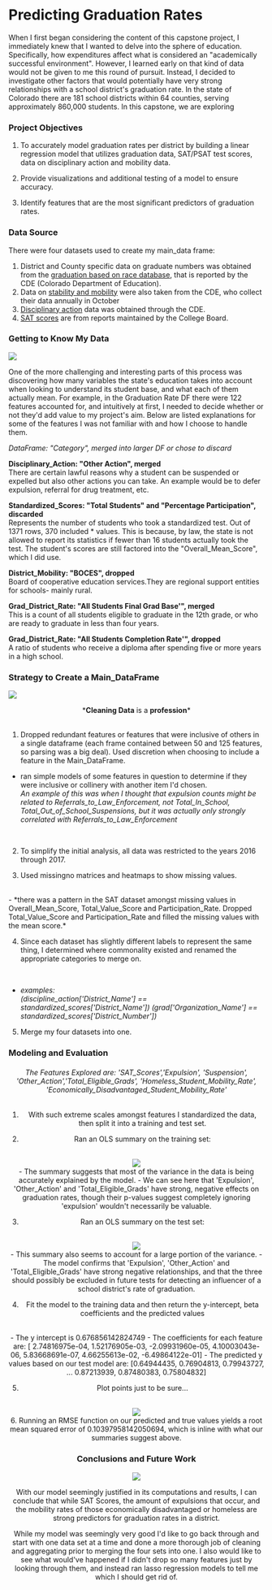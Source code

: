 # Predicting Graduation Rates

When I first began considering the content of this capstone project, I immediately knew that I wanted to delve into the sphere of  education. Specifically, how expenditures affect what is considered an "academically successful environment". However, I learned early on that kind of data would not be given to me this round of pursuit. Instead, I decided to investigate other factors that would potentially have very strong relationships with a school district's graduation rate. In the state of Colorado there are 181 school districts within 64 counties, serving approximately 860,000 students. In this capstone, we are exploring  


### Project Objectives

1. To accurately model graduation rates per district by building a linear regression model that utilizes graduation data, SAT/PSAT test scores, data on disciplinary action and mobility data.  

2. Provide visualizations and additional testing of a model to ensure accuracy.

2. Identify features that are the most significant predictors of graduation rates.

### Data Source

There were four datasets used to create my main_data frame:

1. District and County specific data on graduate numbers was obtained from the <a href="http://cde.state.co.us/cdereval/gradratecurrent">graduation based on race database</a>, that is reported by the CDE (Colorado Department of Education).
2. Data on <a href="http://cde.state.co.us/cdereval/mobility-stabilitycurrent">stability and mobility</a> were also taken from the CDE, who collect their data annually in October
3. <a href="http://cde.state.co.us/cdereval/suspend-expelcurrent">Disciplinary action</a> data was obtained through the CDE.
4. <a href="https://collegereadiness.collegeboard.org/sat/scores">SAT scores</a> are from reports maintained by the College Board.


### Getting to Know My Data

![](https://media.giphy.com/media/2tRoKSKZHYpWvPo9TQ/source.gif)

One of the more challenging and interesting parts of this process was discovering how many variables the state's education takes into account when looking to understand its student base, and what each of them actually mean. For example, in the Graduation Rate DF there were 122 features accounted for, and intuitively at first, I needed to decide whether or not they'd add value to my project's aim. Below are listed explanations for some of the features I was not familiar with and how I choose to handle them.

*DataFrame: "Category", merged into larger DF or chose to discard*

 <p><b>Disciplinary_Action: "Other Action", merged</b></br>There are certain lawful reasons why a student can be suspended or expelled but also other actions you can take. An example would be to defer expulsion, referral for drug treatment, etc.</p>

<p><b>Standardized_Scores: "Total Students" and "Percentage Participation", discarded</b><br>
Represents the number of students who took a standardized test. Out of 1371 rows, 370 included * values. This is because, by law, the state is not allowed to report its statistics if fewer than 16 students actually took the test. The student's scores are still factored into the "Overall_Mean_Score", which I did use.</p>

<p><b>District_Mobility: "BOCES", dropped</b><br> Board of cooperative education services.They are regional support entities for schools- mainly rural.</p>

<p><b>Grad_District_Rate: "All Students Final Grad Base'", merged</b><br> This is a count of all students eligible to graduate in the 12th grade, or who are ready to graduate in less than four years.</p>

<p><b>Grad_District_Rate: "All Students Completion Rate'", dropped</b><br> A ratio of students who receive a diploma after spending five or more years in a high school.</p>  

### Strategy to Create a Main_DataFrame

![](https://media.giphy.com/media/3ov9k56yg3MDP36dyM/giphy.gif)
<br>
<center>*<b>Cleaning Data</b> is a <b>profession</b>*</center>
<br>

1. Dropped redundant features or features that were inclusive of others in a single dataframe (each frame contained between 50 and 125 features, so parsing was a big deal). Used discretion when choosing to include a feature in the Main_DataFrame.
  - ran simple models of some features in question to determine if they were inclusive or collinery with another item I'd chosen.<br>
  *An example of this was when I thought that expulsion counts might be related to Referrals_to_Law_Enforcement, not Total_In_School, Total_Out_of_School_Suspensions, but it was actually only strongly correlated with Referrals_to_Law_Enforcement*<br>
  <br>

2. To simplify the initial analysis, all data was restricted to the years 2016 through 2017.

3. Used missingno matrices and heatmaps to show missing values.
<br>
 - *there was a pattern in the SAT dataset amongst missing values in Overall_Mean_Score, Total_Value_Score and Participation_Rate. Dropped Total_Value_Score and Participation_Rate and filled the missing values with the mean score.*
 <br>


4. Since each dataset has slightly different labels to represent the same thing, I determined where commonality existed and renamed the  appropriate categories to merge on.
<br>

  - *examples: <br>(discipline_action['District_Name'] == standardized_scores['District_Name'])
(grad['Organization_Name'] == standardized_scores['District_Number'])*


5. Merge my four datasets into one.


### Modeling and Evaluation
 <center><h6> The Features Explored are: 'SAT_Scores','Expulsion', 'Suspension', 'Other_Action','Total_Eligible_Grads', 'Homeless_Student_Mobility_Rate', 'Economically_Disadvantaged_Student_Mobility_Rate'</h6>

 1. With such extreme scales amongst features I standardized the data, then split it into a training and test set.

 2. Ran an OLS summary on the training set:
<br>
<img src="https://github.com/HM618/Capstone_1/blob/master/OLS%20Summary%20for%20Test%20Data.png">
<br>
- The summary suggests that most of the variance in the data is being accurately explained by the model.
- We can see here that 'Expulsion', 'Other_Action' and 'Total_Eligible_Grads' have strong, negative effects on graduation rates, though their p-values suggest completely ignoring 'expulsion' wouldn't necessarily be valuable.  


3. Ran an OLS summary on the test set:
<br>
<img src="https://github.com/HM618/Capstone_1/blob/master/OLS%20Summary%20for%20Test%20Data.png">
<br>
- This summary also seems to account for a large portion of the variance.
- The model confirms that 'Expulsion', 'Other_Action' and 'Total_Eligible_Grads' have strong negative relationships, and that the three should possibly be excluded in future tests for detecting an influencer of a school district's rate of graduation.


4. Fit the model to the training data and then return the y-intercept, beta coefficients and the predicted values
<br>
  - The y intercept is 0.676856142824749
  - The coefficients for each feature are: [ 2.74816975e-04,  1.52176905e-03, -2.09931960e-05,  4.10003043e-06, 5.83668691e-07,  4.66255613e-02, -6.49864122e-01]
  - The predicted y values based on our test model are: [0.64944435, 0.76904813, 0.79943727, ... 0.87213939, 0.87480383, 0.75804832]
<br>

5. Plot points just to be sure...
<br>
<img src="https://github.com/HM618/Capstone_1/blob/master/Grad%20Rates.png">
<br>
6. Running an RMSE function on our predicted and true values yields a root mean squared error of 0.10397958142050694, which is inline with what our summaries suggest above.

### Conclusions and Future Work

![](https://giphy.com/gifs/web-search-favimcom-EszqkvmqQY13y)

With our model seemingly justified in its computations and results, I can conclude that while SAT Scores, the amount of expulsions that occur, and the mobility rates of those economically disadvantaged or homeless are strong predictors for graduation rates in a district.

While my model was seemingly very good I'd like to go back through and start with one data set at a time and done a more thorough job of cleaning and aggregating prior to merging the four sets into one. I also would like to see what would've happened if I didn't drop so many features just by looking through them, and instead ran lasso regression models to tell me which I should get rid of. 
